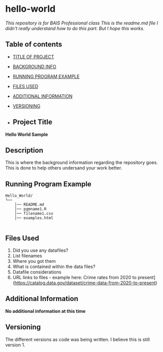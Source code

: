# hello-world
*This repository is for BAIS Professional class*
*This is the readme.md file I didn't really understand how to do this part. But I hope this works.*

## Table of contents

- [TITLE OF PROJECT](###Project-Title)
- [BACKGROUND INFO](###Background_Info)
- [RUNNING PROGRAM EXAMPLE](###Runnning-Program-Example)
- [FILES USED](###files-used)
- [ADDITIONAL INFORMATION](###additional-information)
- [VERSIONING](###versioning)

- ## Project Title

**Hello World Sample**

## Description

This is where the background information regarding the repository goes. This is done to help others undersand your work better.
## Running Program Example

```text
Hello_World/
└── 
    │── README.md
    │── pgmname1.R
    │── filename1.csv
    │── examples.html
   
```

## Files Used 

1. Did you use any datafiles?
2. List filenames
3. Where you got them 
4. What is contained within the data files?
5. Datafile considerations
6. URL links to files - example here:
Crime rates from 2020 to present](https://catalog.data.gov/dataset/crime-data-from-2020-to-present)
  
## Additional Information

**No additional information at this time**


## Versioning

The different versions as code was being written. I believe this is still version 1.

